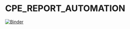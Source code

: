 # CPE_REPORT_AUTOMATION
[![Binder](https://mybinder.org/badge_logo.svg)](https://mybinder.org/v2/gh/akimotoxice/jupyter_CPE_Rutts_webapp/HEAD?urlpath=voila%2Frender%2FRep_Gen_Integrated_REV_mybinder.ipynb)
